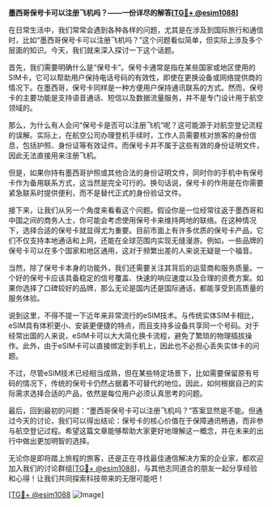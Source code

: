 **墨西哥保号卡可以注册飞机吗？——一份详尽的解答[[TG💪+ @esim1088](https://t.me/s/esim1088)]**

在日常生活中，我们常常会遇到各种各样的问题，尤其是在涉及到国际旅行和通信时，比如“墨西哥保号卡可以注册飞机吗？”这个问题看似简单，但实际上涉及多个层面的知识。今天，我们就来深入探讨一下这个话题。

首先，我们需要明确什么是“保号卡”。保号卡通常是指在某些国家或地区使用的SIM卡，它可以帮助用户保持电话号码的有效性，即使在更换设备或网络提供商的情况下。在墨西哥，保号卡同样是一种方便用户保持通讯联系的方式。然而，保号卡的主要功能是支持语音通话、短信以及数据流量服务，并不是专门设计用于航空领域的。

那么，为什么有人会问“保号卡是否可以注册飞机”呢？这可能源于对航空登记流程的误解。实际上，在航空公司办理登机手续时，工作人员需要核对旅客的身份信息，包括护照、身份证等有效证件。而保号卡并不属于这些有效的身份证明文件，因此无法直接用来注册飞机。

但是，如果你持有墨西哥护照或其他合法的身份证明文件，同时你的手机中有保号卡作为备用联系方式，这当然是完全可行的。换句话说，保号卡的作用是在你需要紧急联系时提供便利，而不是替代正式的身份验证文件。

接下来，让我们从另一个角度来看看这个问题。假设你是一位经常往返于墨西哥和中国之间的商务人士，你可能会考虑使用保号卡来维持两地的联络。在这种情况下，选择合适的保号卡就显得尤为重要。目前市面上有许多优质的保号卡产品，它们不仅支持本地通话和上网，还能在全球范围内实现无缝漫游。例如，一些品牌的保号卡可以在多个国家和地区通用，这对于频繁出差的人来说无疑是一个福音。

当然，除了保号卡本身的功能外，我们还需要关注其背后的运营商和服务质量。一个好的保号卡应该具备稳定的信号覆盖、快速的响应速度以及合理的资费方案。如果你选择了口碑较好的品牌，那么无论是国内还是国际通话，都能享受到高质量的服务体验。

说到这里，不得不提一下近年来非常流行的eSIM技术。与传统实体SIM卡相比，eSIM具有体积更小、安装更便捷的特点，而且支持多设备共享同一个号码。对于经常出国的人来说，eSIM卡可以大大简化换卡流程，避免了繁琐的物理插拔操作。此外，由于eSIM卡可以直接绑定到手机上，因此也不必担心丢失实体卡的问题。

不过，尽管eSIM技术已经相当成熟，但在某些特定场景下，比如需要保留原有号码的情况下，传统的保号卡仍然占据着不可替代的地位。因此，如何根据自己的实际需求选择合适的产品，依然是每位用户必须认真思考的问题。

最后，回到最初的问题：“墨西哥保号卡可以注册飞机吗？”答案显然是不能。但通过今天的讨论，我们可以得出结论：保号卡的核心价值在于保障通讯畅通，而非参与航空登记过程。希望这篇文章能够帮助大家更好地理解这一概念，并在未来的出行中做出更加明智的选择。

无论你是即将踏上旅程的旅客，还是正在寻找最佳通信解决方案的企业家，都欢迎加入我们的讨论群组[[TG💪+ @esim1088](https://t.me/s/esim1088)]，与其他志同道合的朋友一起分享经验和心得！让我们共同探索科技带来的无限可能吧！

[[TG💪+ @esim1088](https://t.me/s/esim1088) ![Image](https://i.postimg.cc/4NQfJmqS/Snipaste-2025-05-13-00-14-12.png)]